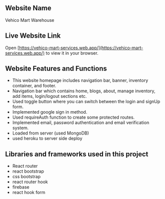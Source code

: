 ## Website Name

Vehico Mart Warehouse

## Live Website Link
Open [https://vehico-mart-services.web.app/](https://vehico-mart-services.web.app/) to view it in your browser.

## Website Features and Functions
* This website homepage includes navigation bar, banner, inventory container,  and footer.
* Navigation bar which contains home, blogs, about, manage inventory, add items, login/logout   sections etc.
* Used toggle button where you can switch between the login and signUp form.
* Implemented google sign in method.
* Used requireAuth function to create some protected routes.
* Implemented email, password authentication and email verification system.
* Loaded from server (used MongoDB)
* used heroku to server side deploy   

## Libraries and frameworks used in this project
* React router
* react bootstrap
* css bootstrap
* react router hook
* firebase
* react hook form